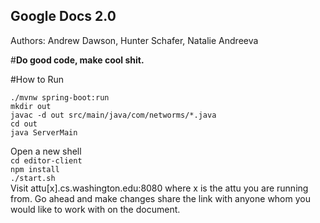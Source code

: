 Google Docs 2.0
---------------
Authors: Andrew Dawson, Hunter Schafer, Natalie Andreeva

#**Do good code, make cool shit.**

#How to Run

`./mvnw spring-boot:run`  
`mkdir out`  
`javac -d out src/main/java/com/networms/*.java`  
`cd out`  
`java ServerMain`  

Open a new shell  
`cd editor-client`  
`npm install`  
`./start.sh`  
Visit attu[x].cs.washington.edu:8080 where x is the attu you are running from.
Go ahead and make changes share the link with anyone whom you would like to work 
with on the document.

